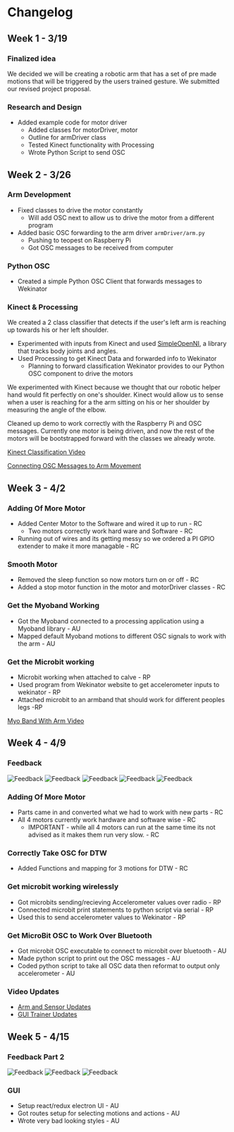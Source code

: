 # Changelog

## Week 1 - 3/19

### Finalized idea
We decided we will be creating a robotic arm that has a set of pre made motions that will be triggered by the users trained gesture. We submitted our revised project proposal.

### Research and Design
- Added example code for motor driver
  - Added classes for motorDriver, motor
  - Outline for armDriver class
  - Tested Kinect functionality with Processing
  - Wrote Python Script to send OSC


## Week 2 - 3/26
### Arm Development
  - Fixed classes to drive the motor constantly
    - Will add OSC next to allow us to drive the motor from a different program
  - Added basic OSC forwarding to the arm driver ```armDriver/arm.py```
    - Pushing to teopest on Raspberry Pi
    - Got OSC messages to be received from computer

### Python OSC
  - Created a simple Python OSC Client that forwards messages to Wekinator

### Kinect & Processing
  We created a 2 class classifier that detects if the user's left arm is reaching up towards his or her left shoulder.
  - Experimented with inputs from Kinect and used [SimpleOpenNI](https://github.com/wexstorm/simple-openni), a library that tracks body joints and angles.
  - Used Processing to get Kinect Data and forwarded info to Wekinator
    - Planning to forward classification Wekinator provides to our Python OSC component to drive the motors

We experimented with Kinect because we thought that our robotic helper hand would fit perfectly on one's shoulder. Kinect would allow us to sense when a user is reaching for a the arm sitting on his or her shoulder by measuring the angle of the elbow.

Cleaned up demo to work correctly with the Raspberry Pi and OSC messages. Currently one motor is being driven, and now the rest of the motors will be bootstrapped forward with the classes we already wrote.

[Kinect Classification Video](https://www.youtube.com/watch?v=aPeoNjqThVM)


[Connecting OSC Messages to Arm Movement](https://www.youtube.com/watch?v=1SC9NRHUd_s&feature=youtu.be)

## Week 3 - 4/2

### Adding Of More Motor
  - Added Center Motor to the Software and wired it up to run - RC
    - Two motors correctly work hard ware and Software - RC
  - Running out of wires and its getting messy so we ordered a PI GPIO extender to make it more managable - RC

### Smooth Motor
  - Removed the sleep function so now motors turn on or off - RC
  - Added a stop motor function in the motor and motorDriver classes - RC

### Get the Myoband Working
  - Got the Myoband connected to a processing application using a Myoband library - AU
  - Mapped default Myoband motions to different OSC signals to work with the arm - AU

### Get the Microbit working
  - Microbit working when attached to calve - RP
  - Used program from Wekinator website to get accelerometer inputs to wekinator - RP
  - Attached microbit to an armband that should work for different peoples legs -RP

 [Myo Band With Arm Video](https://youtu.be/kdE6L6RaleA)

 ## Week 4 - 4/9

 ### Feedback
 ![Feedback](img/feedback1.jpg)
 ![Feedback](img/feedback2.jpg)
 ![Feedback](img/feedback3.jpg)
 ![Feedback](img/feedback4.jpg)
 ![Feedback](img/feedback5.jpg)


 ### Adding Of More Motor
  - Parts came in and converted what we had to work with new parts - RC
  - All 4 motors currently work hardware and software wise - RC
    - IMPORTANT - while all 4 motors can run at the same time its not advised as it makes them run very slow. - RC


 ### Correctly Take OSC for DTW
  - Added Functions and mapping for 3 motions for DTW - RC

 ### Get microbit working wirelessly
   - Got microbits sending/recieving Accelerometer values over radio - RP
   - Connected microbit print statements to python script via serial - RP
   - Used this to send accelerometer values to Wekinator - RP
   
 ### Get MicroBit OSC to Work Over Bluetooth
   - Got microbit OSC executable to connect to microbit over bluetooth - AU
   - Made python script to print out the OSC messages - AU
   - Coded python script to take all OSC data then reformat to output only accelerometer - AU

### Video Updates
 - [Arm and Sensor Updates](https://youtu.be/PtUgsT3CMQ0)
 - [GUI Trainer Updates](https://www.youtube.com/watch?v=cBm9ciqoZqE)

 ## Week 5 - 4/15
 
 
 ### Feedback Part 2
 ![Feedback](img/IMG_0486.jpg)
 ![Feedback](img/IMG_0487.jpg)
 ![Feedback](img/IMG_0488.jpg)
 
 ### GUI
   - Setup react/redux electron UI - AU
   - Got routes setup for selecting motions and actions - AU
   - Wrote very bad looking styles - AU
 
